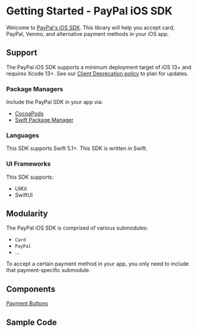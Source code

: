 # Getting Started - PayPal iOS SDK

Welcome to [PayPal's iOS SDK](https://github.com/paypal/ios-sdk). This library will help you accept card, PayPal, Venmo, and alternative payment methods in your iOS app.

## Support

The PayPal iOS SDK supports a minimum deployment target of iOS 13+ and requires Xcode 13+. See our [Client Deprecation policy](https://developer.paypal.com/braintree/docs/guides/client-sdk/deprecation-policy/ios/v5) to plan for updates.

### Package Managers
Include the PayPal SDK in your app via:

* [CocoaPods](https://guides.cocoapods.org/using/using-cocoapods.html)
* [Swift Package Manager](https://developer.apple.com/documentation/swift_packages/adding_package_dependencies_to_your_app)

### Languages

This SDK supports Swift 5.1+. This SDK is written in Swift.

### UI Frameworks
This SDK supports:

* UIKit
* SwiftUI

## Modularity

The PayPal iOS SDK is comprised of various submodules:
* `Card`
* `PayPal`
* ...

To accept a certain payment method in your app, you only need to include that payment-specific submodule.

## Components
[Payment Buttons](./components/buttons/buttons-spec.md)

## Sample Code

<!-- TODO: - link to each component spec docs, once complete (spec/client/ios/components/) -->
